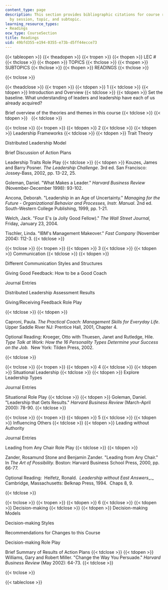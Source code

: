 ```yaml
---
content_type: page
description: This section provides bibliographic citations for course readings, organized
  by session, topic, and subtopic.
learning_resource_types:
- Readings
ocw_type: CourseSection
title: Readings
uid: 49bfd355-e194-0355-e73b-d5ff44ecce73
---
```


{{< tableopen >}}
{{< theadopen >}}
{{< tropen >}}
{{< thopen >}}
LEC #
{{< thclose >}}
{{< thopen >}}
TOPICS
{{< thclose >}}
{{< thopen >}}
SUBTOPICS
{{< thclose >}}
{{< thopen >}}
READINGS
{{< thclose >}}

{{< trclose >}}

{{< theadclose >}}
{{< tropen >}}
{{< tdopen >}}
1
{{< tdclose >}}
{{< tdopen >}}
Introduction and Overview
{{< tdclose >}}
{{< tdopen >}}
Set the baseline. What understanding of leaders and leadership have each of us already acquired?  
  
Brief overview of the theories and themes in this course
{{< tdclose >}}
{{< tdopen >}}
 
{{< tdclose >}}

{{< trclose >}}
{{< tropen >}}
{{< tdopen >}}
2
{{< tdclose >}}
{{< tdopen >}}
Leadership Frameworks
{{< tdclose >}}
{{< tdopen >}}
Trait Theory  
  
Distributed Leadership Model  
  
Brief Discussion of Action Plans  
  
Leadership Traits Role Play
{{< tdclose >}}
{{< tdopen >}}
Kouzes, James and Barry Posner. _The Leadership Challenge_. 3rd ed. San Francisco: Jossey-Bass, 2002, pp. 13-22, 25.  
  
Goleman, Daniel. "What Makes a Leader." _Harvard Business Review_ (November-December 1998): 93-102.  
  
Ancona, Deborah. "Leadership in an Age of Uncertainty." _Managing for the Future - Organizational Behavior and Processes, Instr. Manual_. 2nd ed. South-Western College Publishing, 1999, pp. 1-21.  
  
Welch, Jack. "Four E's (a Jolly Good Fellow)." _The Wall Street Journal,_ Friday, January 23, 2004.  
  
Tischler, Linda. "IBM's Management Makeover." _Fast Company_ (November 2004): 112-3.
{{< tdclose >}}

{{< trclose >}}
{{< tropen >}}
{{< tdopen >}}
3
{{< tdclose >}}
{{< tdopen >}}
Communication
{{< tdclose >}}
{{< tdopen >}}


Different Communication Styles and Structures  
  
Giving Good Feedback: How to be a Good Coach  
  
Journal Entries  
  
Distributed Leadership Assessment Results  
  
Giving/Receiving Feedback Role Play


{{< tdclose >}}
{{< tdopen >}}


Caproni, Paula. _The Practical Coach: Management Skills for Everyday Life_. Upper Saddle River NJ: Prentice Hall, 2001, Chapter 4.

Optional Reading: Kroeger, Otto with Thuesen, Janet and Rutledge, Hile.  _Type Talk at Work: How the 16 Personality Types Determine your Success on the Job._  New York: Tilden Press, 2002.


{{< tdclose >}}

{{< trclose >}}
{{< tropen >}}
{{< tdopen >}}
4
{{< tdclose >}}
{{< tdopen >}}
Situational Leadership
{{< tdclose >}}
{{< tdopen >}}
Explore Leadership Types  
  
Journal Entries  
  
Situational Role Play
{{< tdclose >}}
{{< tdopen >}}
Goleman, Daniel. "Leadership that Gets Results." _Harvard Business Review_ (March-April 2000): 78-90.
{{< tdclose >}}

{{< trclose >}}
{{< tropen >}}
{{< tdopen >}}
5
{{< tdclose >}}
{{< tdopen >}}
Influencing Others
{{< tdclose >}}
{{< tdopen >}}
Leading without Authority  
  
Journal Entries  
  
Leading from Any Chair Role Play
{{< tdclose >}}
{{< tdopen >}}


Zander, Rosamund Stone and Benjamin Zander. "Leading from Any Chair." In _The Art of Possibility._ Boston: Harvard Business School Press, 2000, pp. 66-77. 

Optional Reading:  Heifetz, Ronald.  _Leadership without East Answers__._  Cambridge, Massachusetts: Belknap Press, 1994.  Chaps 8, 9.


{{< tdclose >}}

{{< trclose >}}
{{< tropen >}}
{{< tdopen >}}
6
{{< tdclose >}}
{{< tdopen >}}
Decision-making
{{< tdclose >}}
{{< tdopen >}}
Decision-making Models  
  
Decision-making Styles  
  
Recommendations for Changes to this Course  
  
Decision-making Role Play  
  
Brief Summary of Results of Action Plans
{{< tdclose >}}
{{< tdopen >}}
Williams, Gary and Robert Miller. "Change the Way You Persuade." _Harvard Business Review_ (May 2002): 64-73.
{{< tdclose >}}

{{< trclose >}}

{{< tableclose >}}